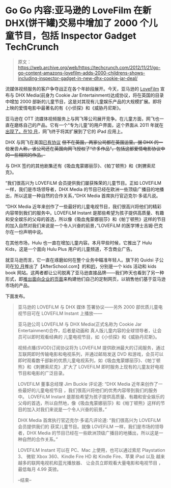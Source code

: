 # Go Go 内容:亚马逊的 LoveFilm 在新 DHX(饼干罐)交易中增加了 2000 个儿童节目，包括 Inspector Gadget TechCrunch

> 原文：<https://web.archive.org/web/https://techcrunch.com/2012/11/21/go-go-content-amazons-lovefilm-adds-2000-childrens-shows-including-inspector-gadget-in-new-dhx-cookie-jar-deal/>

流媒体视频服务的客户争夺战正在各个年龄段展开。今天，亚马逊的 [LoveFilm](https://web.archive.org/web/20221207071942/http://www.lovefilm.com/) 宣布与 DHX Media(前身为 Cookie Jar Entertainment)达成协议，将在英国的目录中增加 2000 部新的儿童节目，这是对其现有儿童娱乐产品的大规模扩展。即将上映的爱情电影中最著名的有《小侦探》和《威胁丹尼斯》。

亚马逊在 OTT 流媒体视频服务上与网飞等公司展开竞争。在儿童方面，网飞也一直在磨练自己的产品。它有一个“专为儿童”的用户界面，这个界面从 2011 年就在[出现了。在](https://web.archive.org/web/20221207071942/https://beta.techcrunch.com/2011/08/16/netflix-now-for-kids/)[10 月](https://web.archive.org/web/20221207071942/https://beta.techcrunch.com/2012/10/01/netflix-brings-just-for-kids-ui-to-the-ipad/)，网飞终于将其扩展到了它的 iPad 应用上。

DHX 与网飞在美国[已有协议](https://web.archive.org/web/20221207071942/http://finance.yahoo.com/news/dhx-medias-johnny-test-season-120000621.html) ~~但不在英国，两家公司都在英国运营。据 DHX 的一位发言人称，该公司还在英国向网飞授权了“许多作品”，包括这部爱情电影协议中的一些相同的作品。~~

与 DHX 签约的其他剧集还有《吸血鬼蒙娜丽莎》、《帕丁顿熊》和《刺猬索尼克》。

“我们很高兴为 LOVEFiLM 会员提供我们屡获殊荣的儿童节目。正如 LOVEFiLM 一样，我们是市场领导者，DHX Media 的节目已经在欧洲一些顶级广播目的地播出，所以这是一种自然的合作关系，”DHX Media 首席执行官迈克尔·多诺凡说。

“DHX Media 近年来创作了一些最好的儿童电视节目，我们很高兴将他们的精彩内容带到我们的服务中。LOVEFiLM Instant 是那些希望为孩子提供高质量、有趣和安全娱乐的父母的首选，所以像《吸血鬼蒙娜丽莎》和《帕丁顿熊》这样的节目的加入自然对我们来说是一个令人兴奋的前景，”LOVEFiLM 的医学博士吉姆·巴克尔在一份声明中说。

在其他市场，Hulu 也一直在增加儿童内容。本月早些时候，它推出了 Hulu Kids，这是一个面向 Hulu Plus 用户的儿童频道，不含商业广告。

就亚马逊而言，它一直在琢磨如何在整个业务中瞄准年轻人。旗下的 Quidsi 子公司在[10 月](https://web.archive.org/web/20221207071942/https://beta.techcrunch.com/2012/10/17/amazons-quidsi-targets-kids-with-new-sites-bookworm-com-afterschool-com/)推出了【AfterSchool.com】的和[的](https://web.archive.org/web/20221207071942/http://www.bookworm.com/)，分别是一个 kids 活动和 kids book 网站。这两者都让公司脱离了亚马逊直接品牌——我们昨天也看到了另一种形式，即[推出面向企业的页面](https://web.archive.org/web/20221207071942/https://beta.techcrunch.com/2012/11/20/amazon-offers-amazon-pages-for-brands-to-customize-with-their-own-urls-and-amazon-posts-for-social-media-marketing/)来构建他们自己的定制网页，以销售他们基于亚马逊市场的产品。

下面发布。

> 亚马逊的 LOVEFiLM 与 DHX 媒体
> 签署协议——另外 2000 部优质儿童电视节目可在
> LOVEFiLM Instant 上播放——
> 
> 亚马逊公司 LOVEFiLM 与 DHX Media(正式名称为
> Cookie Jar Entertainment)合作，后者是动画和
> 真人版儿童内容的全球领导者，让会员可以即时观看经典的
> 儿童电视节目，如《小侦探》和《威胁丹尼斯》。
> 
> 视频点播(SVOD)订阅协议将为 LOVEFiLM 提供欧洲最大的订阅服务，通过互联网即时传输电影和电视系列，并通过邮局发送 DVD 和游戏，会员可以即时观看数千部新的优质儿童电视系列，如《吸血鬼蒙娜丽莎》、《帕丁顿熊》和《刺猬索尼克》,扩大了 LOVEFiLM 即时服务上现有的儿童友好电视节目和电影的广泛目录。
> 
> LOVEFiLM 董事总经理 Jim Buckle 评论道:
> “DHX Media 近年来创作了一些最好的儿童电视节目
> ，我们很高兴将他们的优秀内容带到我们的服务中。
> LOVEFiLM Instant 是那些希望为孩子提供高质量、有趣和安全娱乐的父母的首选，所以自然地，像《吸血鬼蒙娜丽莎》和《帕丁顿熊》这样的节目的加入对我们来说是一个令人兴奋的前景。”
> 
> DHX Media 首席执行官迈克尔·多诺凡评论道:
> “我们很高兴为 LOVEFiLM 会员提供我们的
> 获奖儿童节目。就像 LOVEFiLM 一样，我们是市场的领导者，DHX Media 的节目已经在一些欧洲顶级广播目的地播出，所以这是一种自然的合作关系。”
> 
> LOVEFiLM Instant 可以在 PC、Mac 上使用，也可以通过索尼 Playstation 3、
> 微软 Xbox 360、Kindle Fire HD 和 Kindle Fire、苹果 iPad 以及
> 越来越多的联网电视机和蓝光播放器、
> 让会员立即观看大量电影和电视节目
> ，最低每月 4.99 英镑。
> 
> –结束–